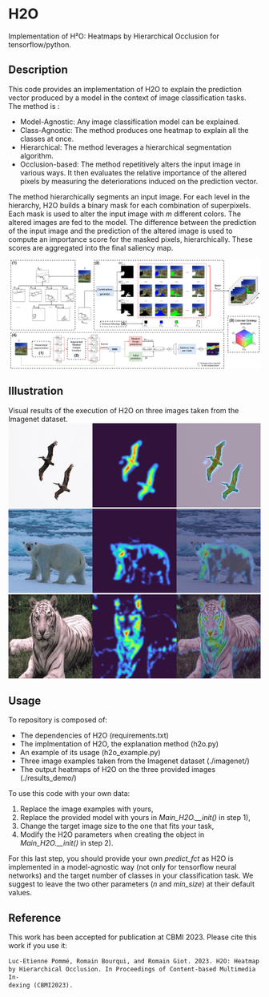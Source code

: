 # H2O
Implementation of H²O: Heatmaps by Hierarchical Occlusion for tensorflow/python.


## Description

This code provides an implementation of H2O to explain the prediction vector produced by a model in the context of image classification tasks. 
The method is : 
- Model-Agnostic: Any image classification model can be explained.
- Class-Agnostic: The method produces one heatmap to explain all the classes at once.
- Hierarchical: The method leverages a hierarchical segmentation algorithm.
- Occlusion-based: The method repetitively alters the input image in various ways. It then evaluates the relative importance of the altered pixels by measuring the deteriorations induced on the prediction vector. 

The method hierarchically segments an input image. For each level in the hierarchy, H2O builds a binary mask for each combination of superpixels. 
Each mask is used to alter the input image with *m* different colors. The altered images are fed to the model. The difference between the prediction of the input image and the prediction of the altered image is used to compute an importance score for the masked pixels, hierarchically.
These scores are aggregated into the final saliency map. 

![image](./H2O_process_v6.png "Overview of the H2O process.")

## Illustration

Visual results of the execution of H2O on three images taken from the Imagenet dataset.
![image](./results_demo/pelican.jpg "Pelicans")
![image](./results_demo/polar_bear.jpg "Polar bear")
![image](./results_demo/tiger.jpg "Tiger")


## Usage

To repository is composed of: 
- The dependencies of H2O (requirements.txt)
- The implmentation of H2O, the explanation method (h2o.py)
- An example of its usage (h2o_example.py)
- Three image examples taken from the Imagenet dataset (./imagenet/)
- The output heatmaps of H2O on the three provided images (./results_demo/)

To use this code with your own data: 
1. Replace the image examples with yours,
2. Replace the provided model with yours in *Main_H2O.__init()* in step 1),
3. Change the target image size to the one that fits your task,
3. Modify the H2O parameters when creating the object in *Main_H2O.__init()* in step 2).

For this last step, you should provide your own *predict_fct* as H2O is implemented in a model-agnostic way (not only for tensorflow neural networks) and the target number of classes in your classification task. 
We suggest to leave the two other parameters (*n* and *min_size*) at their default values.

## Reference

This work has been accepted for publication at CBMI 2023. Please cite this work if you use it:

```
Luc-Etienne Pommé, Romain Bourqui, and Romain Giot. 2023. H2O: Heatmap
by Hierarchical Occlusion. In Proceedings of Content-based Multimedia In-
dexing (CBMI2023).
```
